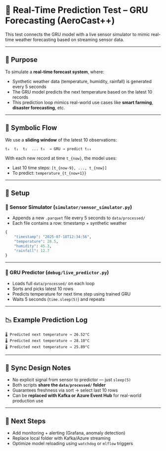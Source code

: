 # 🔁 Real-Time Prediction Test – GRU Forecasting (AeroCast++)

This test connects the GRU model with a live sensor simulator to mimic real-time weather forecasting based on streaming sensor data.

---

## 🧠 Purpose

To simulate a **real-time forecast system**, where:
- Synthetic weather data (temperature, humidity, rainfall) is generated every 5 seconds
- The GRU model predicts the next temperature based on the latest 10 records
- This prediction loop mimics real-world use cases like **smart farming**, **disaster forecasting**, etc.

---

## 🔄 Symbolic Flow

We use a **sliding window** of the latest 10 observations:

```
t₀  t₁  t₂  ... t₉  → GRU → predict t₁₀
```

With each new record at time `t_{now}`, the model uses:
- Last 10 time steps: `[t_{now-9}, ..., t_{now}]`
- To predict: `temperature_{t_{now+1}}`

---

## 🧪 Setup

### 🔧 Sensor Simulator (`simulator/sensor_simulator.py`)
- Appends a new `.parquet` file every 5 seconds to `data/processed/`
- Each file contains a row: timestamp + synthetic weather

```python
{
    "timestamp": "2025-07-18T12:34:56",
    "temperature": 28.5,
    "humidity": 45.3,
    "rainfall": 12.7
}
```

---

### 🤖 GRU Predictor (`debug/live_predictor.py`)
- Loads full `data/processed/` on each loop
- Sorts and picks latest 10 rows
- Predicts temperature for next time step using trained GRU
- Waits 5 seconds (`time.sleep(5)`) and repeats

---

## 📉 Example Prediction Log

```
🌡️ Predicted next temperature → 26.52°C
🌡️ Predicted next temperature → 28.10°C
🌡️ Predicted next temperature → 25.89°C
```

---

## 🧪 Sync Design Notes

- No explicit signal from sensor to predictor — just `sleep(5)`
- Both scripts **share the `data/processed/` folder**
- Guarantees freshness via sort → select last 10 rows
- Can be **replaced with Kafka or Azure Event Hub** for real-world production use

---

## 🚀 Next Steps

- Add monitoring + alerting (Grafana, anomaly detection)
- Replace local folder with Kafka/Azure streaming
- Optimize model reloading using `watchdog` or `mlflow` triggers